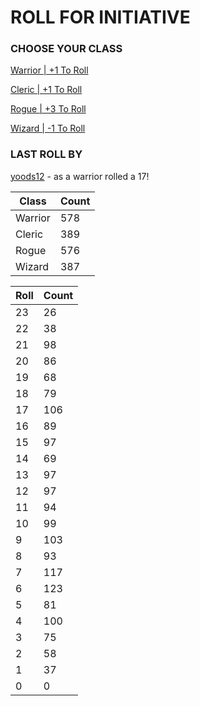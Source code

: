 # ROLL FOR INITIATIVE
### CHOOSE YOUR CLASS

[Warrior | +1 To Roll](https://github.com/benjaminsampica/benjaminsampica/issues/new?title=roll%7Cwarrior&body=Just+click+%27Submit+new+issue%27.)

[Cleric | +1 To Roll](https://github.com/benjaminsampica/benjaminsampica/issues/new?title=roll%7Ccleric&body=Just+click+%27Submit+new+issue%27.)

[Rogue | +3 To Roll](https://github.com/benjaminsampica/benjaminsampica/issues/new?title=roll%7Crogue&body=Just+click+%27Submit+new+issue%27.)

[Wizard | -1 To Roll](https://github.com/benjaminsampica/benjaminsampica/issues/new?title=roll%7Cwizard&body=Just+click+%27Submit+new+issue%27.)
### LAST ROLL BY
[yoods12](https://www.github.com/yoods12) - as a warrior rolled a 17!

|Class|Count|
|-|-|
|Warrior|578|
|Cleric|389|
|Rogue|576|
|Wizard|387|

|Roll|Count|
|-|-|
|23|26
|22|38
|21|98
|20|86
|19|68
|18|79
|17|106
|16|89
|15|97
|14|69
|13|97
|12|97
|11|94
|10|99
|9|103
|8|93
|7|117
|6|123
|5|81
|4|100
|3|75
|2|58
|1|37
|0|0
